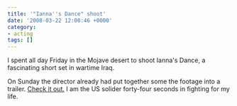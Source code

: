 ```yaml
---
title: '"Ianna''s Dance" shoot'
date: '2008-03-22 12:00:46 +0000'
category:
- acting
tags: []
---
```

I spent all day Friday in the Mojave desert to shoot Ianna's Dance, a
fascinating short set in wartime Iraq.

On Sunday the director already had put together some the footage into a trailer.
[Check it out.](https://youtube.com/watch?v=JpTn0ecP_iU) I am the US solider
forty-four seconds in fighting for my life.
